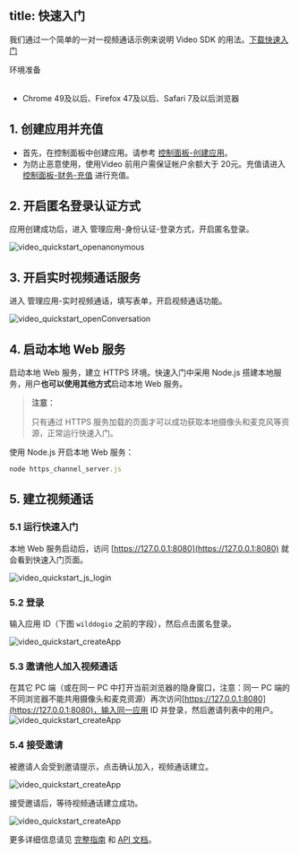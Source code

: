 ﻿
title: 快速入门
---

我们通过一个简单的一对一视频通话示例来说明 Video SDK 的用法。[下载快速入门](https://github.com/WildDogTeam/video-demo-web-conversation/archive/master.zip)

<div class="env">
    <p class="env-title">环境准备</p>
    <ul>
        <li> Chrome 49及以后、Firefox 47及以后、Safari 7及以后浏览器 </li>
    </ul>
</div>

## 1. 创建应用并充值

- 首先，在控制面板中创建应用。请参考 [控制面板-创建应用](/console/creat.html)。
- 为防止恶意使用，使用Video 前用户需保证帐户余额大于 20元。充值请进入 [控制面板-财务-充值](https://www.wilddog.com/pay/recharge) 进行充值。

## 2. 开启匿名登录认证方式

应用创建成功后，进入 管理应用-身份认证-登录方式，开启匿名登录。

<img src='/images/openanonymous.png' alt="video_quickstart_openanonymous">

## 3. 开启实时视频通话服务

进入 管理应用-实时视频通话，填写表单，开启视频通话功能。

<img src='/images/video_quickstart_openConversation.png' alt="video_quickstart_openConversation">

## 4. 启动本地 Web 服务

启动本地 Web 服务，建立 HTTPS 环境。快速入门中采用 Node.js 搭建本地服务，用户**也可以使用其他方式**启动本地 Web 服务。

<blockquote class="warning">
  <p><strong>注意：</strong></p>
  只有通过 HTTPS 服务加载的页面才可以成功获取本地摄像头和麦克风等资源，正常运行快速入门。
</blockquote>

使用 Node.js 开启本地 Web 服务：

```javascript
node https_channel_server.js
```

## 5. 建立视频通话

### 5.1 运行快速入门

本地 Web 服务启动后，访问 [https://127.0.0.1:8080](https://127.0.0.1:8080) 就会看到快速入门页面。

<img src='/images/video_quickstart_js_login.png' alt="video_quickstart_js_login">

### 5.2 登录

输入应用 ID（下图 `wilddogio` 之前的字段），然后点击匿名登录。

<img src='/images/video_quickstart_createApp.png' alt="video_quickstart_createApp">

### 5.3 邀请他人加入视频通话

在其它 PC 端（或在同一 PC 中打开当前浏览器的隐身窗口，注意：同一 PC 端的不同浏览器不能共用摄像头和麦克资源）再次访问[https://127.0.0.1:8080](https://127.0.0.1:8080)，输入同一应用 ID 并登录，然后邀请列表中的用户。
<img src='/images/video_quickstart_web_userList.png' alt="video_quickstart_createApp">

### 5.4 接受邀请

被邀请人会受到邀请提示，点击确认加入，视频通话建立。

<img src='/images/video_quickstart_web_invite.png' alt="video_quickstart_createApp">

接受邀请后，等待视频通话建立成功。

<img src='/images/video_quickstart_wen_conversation.png' alt="video_quickstart_createApp">

更多详细信息请见 [完整指南](/video/Web/guide/core.html) 和  [API 文档](/video/Web/api/wilddogVideo.html)。
